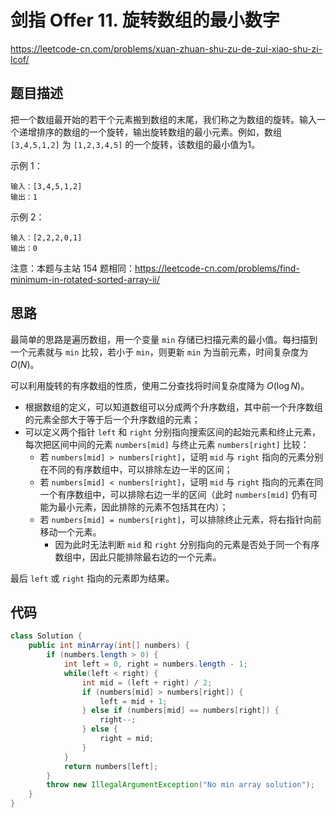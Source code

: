 # 剑指 Offer 11. 旋转数组的最小数字

https://leetcode-cn.com/problems/xuan-zhuan-shu-zu-de-zui-xiao-shu-zi-lcof/

## 题目描述

把一个数组最开始的若干个元素搬到数组的末尾，我们称之为数组的旋转。输入一个递增排序的数组的一个旋转，输出旋转数组的最小元素。例如，数组 `[3,4,5,1,2]` 为 `[1,2,3,4,5]` 的一个旋转，该数组的最小值为1。  

示例 1：

```
输入：[3,4,5,1,2]
输出：1
```

示例 2：

```
输入：[2,2,2,0,1]
输出：0
```

注意：本题与主站 154 题相同：https://leetcode-cn.com/problems/find-minimum-in-rotated-sorted-array-ii/



## 思路

最简单的思路是遍历数组，用一个变量 `min` 存储已扫描元素的最小值。每扫描到一个元素就与 `min` 比较，若小于 `min`，则更新 `min` 为当前元素，时间复杂度为 $O(N)$。

可以利用旋转的有序数组的性质，使用二分查找将时间复杂度降为 $O(\log N)$。

* 根据数组的定义，可以知道数组可以分成两个升序数组，其中前一个升序数组的元素全部大于等于后一个升序数组的元素；
* 可以定义两个指针 `left` 和 `right` 分别指向搜索区间的起始元素和终止元素，每次把区间中间的元素 `numbers[mid]` 与终止元素 `numbers[right]` 比较：
  * 若 `numbers[mid] > numbers[right]`，证明 `mid` 与 `right` 指向的元素分别在不同的有序数组中，可以排除左边一半的区间；
  * 若 `numbers[mid] < numbers[right]`，证明 `mid` 与 `right` 指向的元素在同一个有序数组中，可以排除右边一半的区间（此时 `numbers[mid]` 仍有可能为最小元素，因此排除的元素不包括其在内）；
  * 若 `numbers[mid] = numbers[right]`，可以排除终止元素，将右指针向前移动一个元素。
    * 因为此时无法判断 `mid` 和 `right` 分别指向的元素是否处于同一个有序数组中，因此只能排除最右边的一个元素。

最后 `left` 或 `right` 指向的元素即为结果。



## 代码

```java
class Solution {
    public int minArray(int[] numbers) {
        if (numbers.length > 0) {
            int left = 0, right = numbers.length - 1;
            while(left < right) {
                int mid = (left + right) / 2;
                if (numbers[mid] > numbers[right]) {
                    left = mid + 1;
                } else if (numbers[mid] == numbers[right]) {
                    right--;
                } else {
                    right = mid;
                }
            }
            return numbers[left];
        }
        throw new IllegalArgumentException("No min array solution");
    }
}
```


